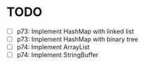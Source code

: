 # TODO

- [ ] p73: Implement HashMap with linked list
- [ ] p73: Implement HashMap with binary tree
- [ ] p74: Implement ArrayList
- [ ] p74: Implement StringBuffer

